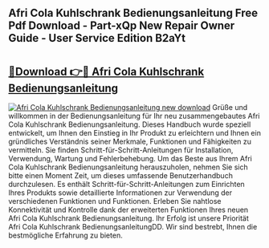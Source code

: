 ## Afri Cola Kuhlschrank Bedienungsanleitung Free Pdf Download - Part-xQp New Repair Owner Guide - User Service Edition B2aYt

# <h2><a href="http://df655od.blite.top/?on=Afri+Cola+Kuhlschrank+Bedienungsanleitung">🔗Download 👉🔴 Afri Cola Kuhlschrank Bedienungsanleitung</a></h2>

[![Afri Cola Kuhlschrank Bedienungsanleitung new download](https://i.imgur.com/lujVjoI.png)](http://df655od.blite.top/?on=Afri+Cola+Kuhlschrank+Bedienungsanleitung)
Grüße und willkommen in der Bedienungsanleitung für Ihr neu zusammengebautes Afri Cola Kuhlschrank Bedienungsanleitung. Dieses Handbuch wurde speziell entwickelt, um Ihnen den Einstieg in Ihr Produkt zu erleichtern und Ihnen ein gründliches Verständnis seiner Merkmale, Funktionen und Fähigkeiten zu vermitteln. Sie finden Schritt-für-Schritt-Anleitungen für Installation, Verwendung, Wartung und Fehlerbehebung. Um das Beste aus Ihrem Afri Cola Kuhlschrank Bedienungsanleitung herauszuholen, nehmen Sie sich bitte einen Moment Zeit, um dieses umfassende Benutzerhandbuch durchzulesen. Es enthält Schritt-für-Schritt-Anleitungen zum Einrichten Ihres Produkts sowie detaillierte Informationen zur Verwendung der verschiedenen Funktionen und Funktionen. Erleben Sie nahtlose Konnektivität und Kontrolle dank der erweiterten Funktionen Ihres neuen Afri Cola Kuhlschrank Bedienungsanleitung. Ihr Erfolg ist unsere Priorität Afri Cola Kuhlschrank BedienungsanleitungDD. Wir sind bestrebt, Ihnen die bestmögliche Erfahrung zu bieten.
